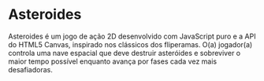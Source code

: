 # Asteroides
Asteroides é um jogo de ação 2D desenvolvido com JavaScript puro e a API do HTML5 Canvas, inspirado nos clássicos dos fliperamas. O(a) jogador(a) controla uma nave espacial que deve destruir asteróides e sobreviver o maior tempo possível enquanto avança por fases cada vez mais desafiadoras.
